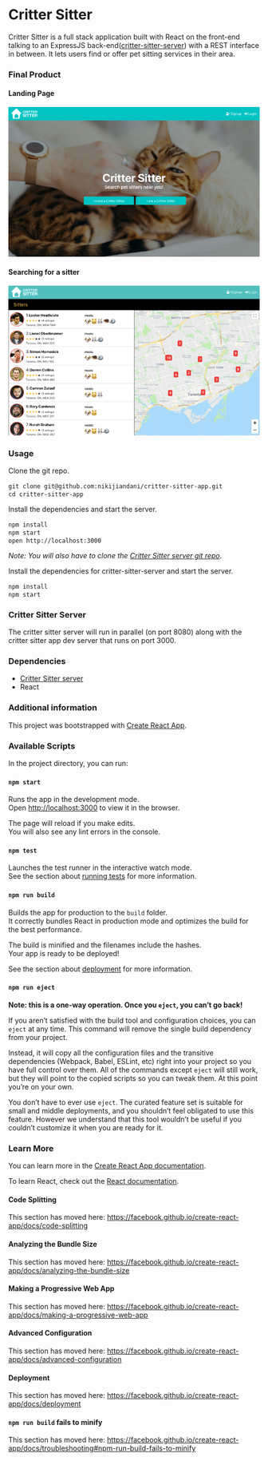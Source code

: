 Critter Sitter
=====================

Critter Sitter is a full stack application built with React on the front-end talking to an ExpressJS back-end([critter-sitter-server](https://github.com/nikijiandani/critter-sitter-server)) with a REST interface in between. It lets users find or offer pet sitting services in their area.

### Final Product
#### Landing Page
!["landing_page"](/public/screenshots/landing_page_screenshot.png)

#### Searching for a sitter
!["sitter_search_demo"](/public/screenshots/sitter_search_demo.gif)

### Usage

Clone the git repo.

```
git clone git@github.com:nikijiandani/critter-sitter-app.git
cd critter-sitter-app
```

Install the dependencies and start the server.

```
npm install
npm start
open http://localhost:3000
```

*Note: You will also have to clone the [Critter Sitter server git repo](https://github.com/nikijiandani/critter-sitter-server).*

Install the dependencies for critter-sitter-server and start the server.

```
npm install
npm start
```

### Critter Sitter Server

The critter sitter server will run in parallel (on port 8080) along with the critter sitter app dev server that runs on port 3000.

### Dependencies

* [Critter Sitter server](https://github.com/nikijiandani/critter-sitter-server)
* React

### Additional information

This project was bootstrapped with [Create React App](https://github.com/facebook/create-react-app).

### Available Scripts

In the project directory, you can run:

#### `npm start`

Runs the app in the development mode.<br>
Open [http://localhost:3000](http://localhost:3000) to view it in the browser.

The page will reload if you make edits.<br>
You will also see any lint errors in the console.

#### `npm test`

Launches the test runner in the interactive watch mode.<br>
See the section about [running tests](https://facebook.github.io/create-react-app/docs/running-tests) for more information.

#### `npm run build`

Builds the app for production to the `build` folder.<br>
It correctly bundles React in production mode and optimizes the build for the best performance.

The build is minified and the filenames include the hashes.<br>
Your app is ready to be deployed!

See the section about [deployment](https://facebook.github.io/create-react-app/docs/deployment) for more information.

#### `npm run eject`

**Note: this is a one-way operation. Once you `eject`, you can’t go back!**

If you aren’t satisfied with the build tool and configuration choices, you can `eject` at any time. This command will remove the single build dependency from your project.

Instead, it will copy all the configuration files and the transitive dependencies (Webpack, Babel, ESLint, etc) right into your project so you have full control over them. All of the commands except `eject` will still work, but they will point to the copied scripts so you can tweak them. At this point you’re on your own.

You don’t have to ever use `eject`. The curated feature set is suitable for small and middle deployments, and you shouldn’t feel obligated to use this feature. However we understand that this tool wouldn’t be useful if you couldn’t customize it when you are ready for it.

### Learn More

You can learn more in the [Create React App documentation](https://facebook.github.io/create-react-app/docs/getting-started).

To learn React, check out the [React documentation](https://reactjs.org/).

#### Code Splitting

This section has moved here: https://facebook.github.io/create-react-app/docs/code-splitting

#### Analyzing the Bundle Size

This section has moved here: https://facebook.github.io/create-react-app/docs/analyzing-the-bundle-size

#### Making a Progressive Web App

This section has moved here: https://facebook.github.io/create-react-app/docs/making-a-progressive-web-app

#### Advanced Configuration

This section has moved here: https://facebook.github.io/create-react-app/docs/advanced-configuration

#### Deployment

This section has moved here: https://facebook.github.io/create-react-app/docs/deployment

#### `npm run build` fails to minify

This section has moved here: https://facebook.github.io/create-react-app/docs/troubleshooting#npm-run-build-fails-to-minify
